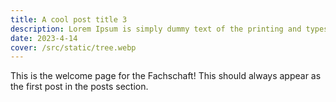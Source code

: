 ```yaml
---
title: A cool post title 3
description: Lorem Ipsum is simply dummy text of the printing and typesetting
date: 2023-4-14
cover: /src/static/tree.webp
---
```


This is the welcome page for the Fachschaft! This should always appear as the first post in the posts section.
